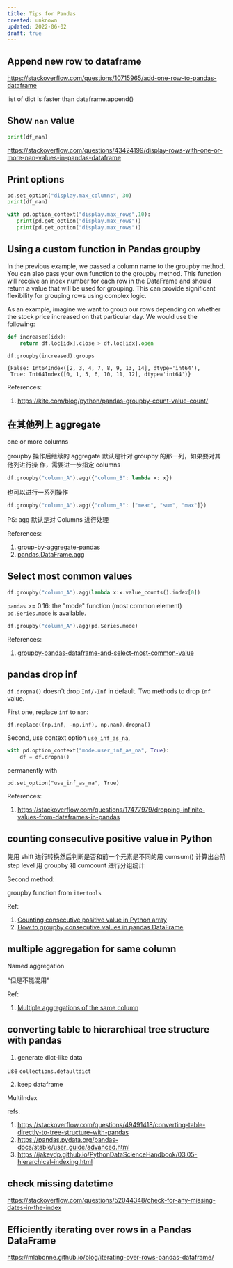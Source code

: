 ```yaml
---
title: Tips for Pandas
created: unknown
updated: 2022-06-02
draft: true
---
```


## Append new row to dataframe

https://stackoverflow.com/questions/10715965/add-one-row-to-pandas-dataframe

list of dict is faster than dataframe.append()

## Show `nan` value

```python df_nan = df[df.isna().any(axis=1)]
print(df_nan)
```

https://stackoverflow.com/questions/43424199/display-rows-with-one-or-more-nan-values-in-pandas-dataframe

## Print options

```python
pd.set_option("display.max_columns", 30)
print(df_nan)
```

```python
with pd.option_context("display.max_rows",10):
   print(pd.get_option("display.max_rows"))
   print(pd.get_option("display.max_rows"))
```

## Using a custom function in Pandas groupby

In the previous example, we passed a column name to the groupby method. You can
also pass your own function to the groupby method. This function will receive an
index number for each row in the DataFrame and should return a value that will
be used for grouping. This can provide significant flexibility for grouping rows
using complex logic.

As an example, imagine we want to group our rows depending on whether the stock
price increased on that particular day. We would use the following:

```python
def increased(idx):
    return df.loc[idx].close > df.loc[idx].open

df.groupby(increased).groups
```

```plain
{False: Int64Index([2, 3, 4, 7, 8, 9, 13, 14], dtype='int64'),
 True: Int64Index([0, 1, 5, 6, 10, 11, 12], dtype='int64')}
```

References:

1. https://kite.com/blog/python/pandas-groupby-count-value-count/

## 在其他列上 aggregate

one or more columns

groupby 操作后继续的 aggregate 默认是针对 groupby 的那一列，如果要对其他列进行操
作，需要进一步指定 columns

```python
df.groupby("column_A").agg({"column_B": lambda x: x})
```

也可以进行一系列操作

```python
df.groupby("column_A").agg({"column_B": ["mean", "sum", "max"]})
```

PS: agg 默认是对 Columns 进行处理

References:

1. [group-by-aggregate-pandas](https://jamesrledoux.com/code/group-by-aggregate-pandas)
2. [pandas.DataFrame.agg](https://pandas.pydata.org/pandas-docs/stable/reference/api/pandas.DataFrame.agg.html)

## Select most common values

```python
df.groupby("column_A").agg(lambda x:x.value_counts().index[0])
```

`pandas` >= 0.16: the "mode" function (most common element) `pd.Series.mode` is
available.

```python
df.groupby("column_A").agg(pd.Series.mode)
```

References:

1. [groupby-pandas-dataframe-and-select-most-common-value](https://stackoverflow.com/questions/15222754/groupby-pandas-dataframe-and-select-most-common-value)

## pandas drop inf

`df.dropna()` doesn't drop `Inf/-Inf` in default. Two methods to drop `Inf`
value.

First one, replace `inf` to `nan`:

    df.replace((np.inf, -np.inf), np.nan).dropna()

Second, use context option `use_inf_as_na`,

```python
with pd.option_context("mode.user_inf_as_na", True):
    df = df.dropna()
```

permanently with

    pd.set_option("use_inf_as_na", True)

References:

1. https://stackoverflow.com/questions/17477979/dropping-infinite-values-from-dataframes-in-pandas

## counting consecutive positive value in Python

先用 shift 进行转换然后判断是否和前一个元素是不同的用 cumsum() 计算出台阶 step
level 用 groupby 和 cumcount 进行分组统计

Second method:

groupby function from `itertools`

Ref:

1. [Counting consecutive positive value in Python array](https://stackoverflow.com/questions/27626542/counting-consecutive-positive-value-in-python-array)
2. [How to groupby consecutive values in pandas DataFrame](https://stackoverflow.com/questions/40802800/how-to-groupby-consecutive-values-in-pandas-dataframe)

## multiple aggregation for same column

Named aggregation

"但是不能混用"

Ref:

1. [Multiple aggregations of the same column](https://stackoverflow.com/questions/12589481/multiple-aggregations-of-the-same-column-using-pandas-groupby-agg)

## converting table to hierarchical tree structure with pandas

1. generate dict-like data

use `collections.defaultdict`

2. keep dataframe

MultiIndex

refs:

1. https://stackoverflow.com/questions/49491418/converting-table-directly-to-tree-structure-with-pandas
2. https://pandas.pydata.org/pandas-docs/stable/user_guide/advanced.html
3. https://jakevdp.github.io/PythonDataScienceHandbook/03.05-hierarchical-indexing.html

## check missing datetime

https://stackoverflow.com/questions/52044348/check-for-any-missing-dates-in-the-index

## Efficiently iterating over rows in a Pandas DataFrame

https://mlabonne.github.io/blog/iterating-over-rows-pandas-dataframe/
